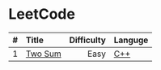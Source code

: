 # LeetCode


| #    | Title                                                | Difficulty | Languge          |
| ---: | :--------------------------------------------------- | ---------: | :--------------- |
| 1    | [Two Sum](https://leetcode.com/problems/two-sum/) | Easy       | [C++](./001.cpp) |
 